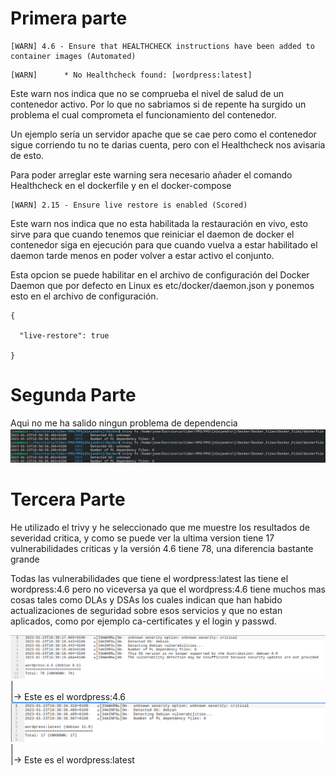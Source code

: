 # Primera parte 
~~~
[WARN] 4.6 - Ensure that HEALTHCHECK instructions have been added to container images (Automated) 
~~~
~~~
[WARN]      * No Healthcheck found: [wordpress:latest]
~~~

Este warn nos indica que no se comprueba el nivel de salud de un contenedor activo. Por lo que no sabriamos si de repente ha surgido un problema el cual comprometa el funcionamiento del contenedor. 

Un ejemplo sería un servidor apache que se cae pero como el contenedor sigue corriendo tu no te darias cuenta, pero con el Healthcheck nos avisaria de esto.

Para poder arreglar este warning sera necesario añader el comando Healthcheck en el dockerfile y en el docker-compose 	
~~~
[WARN] 2.15 - Ensure live restore is enabled (Scored)
~~~
Este warn nos indica que no esta habilitada la restauración en vivo, esto sirve para que cuando tenemos que reiniciar el daemon de docker el contenedor siga en ejecución para que cuando vuelva a estar habilitado el daemon tarde menos en poder volver a estar activo el conjunto.
	
    
Esta opcion se puede habilitar en el archivo de configuración del Docker Daemon que por defecto en Linux es etc/docker/daemon.json y ponemos esto en el archivo de configuración.

~~~
{

  "live-restore": true

}
~~~

# Segunda Parte

Aqui no me ha salido ningun problema de dependencia
![papa](trivy_dockerfile.png)




# Tercera Parte
He utilizado el trivy y he seleccionado que me muestre los resultados de severidad critica, y como se puede ver la ultima version tiene 17 vulnerabilidades criticas y la versión 4.6 tiene 78, una diferencia bastante grande


Todas las vulnerabilidades que tiene el wordpress:latest las tiene el wordpress:4.6 pero no viceversa ya que el wordpress:4.6 tiene muchos mas cosas tales como DLAs y DSAs los cuales indican que han habido actualizaciones de seguridad sobre esos servicios y que no estan aplicados, como por ejemplo ca-certificates y el login y passwd.


![Esta de aqui es el wordpress:4.6](kate_4.6.png)
|
\
|-> Este es el wordpress:4.6
![Esta de aqui es el wordpress:latest](kata_latest.png)
|
\
|-> Este es el wordpress:latest
